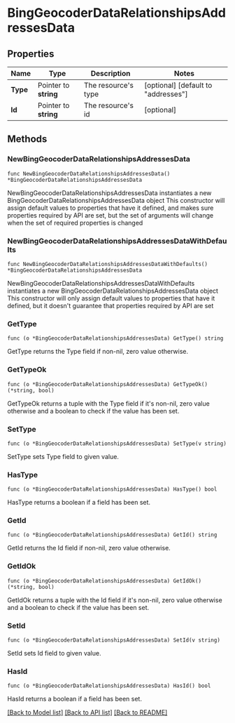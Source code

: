 # BingGeocoderDataRelationshipsAddressesData

## Properties

Name | Type | Description | Notes
------------ | ------------- | ------------- | -------------
**Type** | Pointer to **string** | The resource&#39;s type | [optional] [default to "addresses"]
**Id** | Pointer to **string** | The resource&#39;s id | [optional] 

## Methods

### NewBingGeocoderDataRelationshipsAddressesData

`func NewBingGeocoderDataRelationshipsAddressesData() *BingGeocoderDataRelationshipsAddressesData`

NewBingGeocoderDataRelationshipsAddressesData instantiates a new BingGeocoderDataRelationshipsAddressesData object
This constructor will assign default values to properties that have it defined,
and makes sure properties required by API are set, but the set of arguments
will change when the set of required properties is changed

### NewBingGeocoderDataRelationshipsAddressesDataWithDefaults

`func NewBingGeocoderDataRelationshipsAddressesDataWithDefaults() *BingGeocoderDataRelationshipsAddressesData`

NewBingGeocoderDataRelationshipsAddressesDataWithDefaults instantiates a new BingGeocoderDataRelationshipsAddressesData object
This constructor will only assign default values to properties that have it defined,
but it doesn't guarantee that properties required by API are set

### GetType

`func (o *BingGeocoderDataRelationshipsAddressesData) GetType() string`

GetType returns the Type field if non-nil, zero value otherwise.

### GetTypeOk

`func (o *BingGeocoderDataRelationshipsAddressesData) GetTypeOk() (*string, bool)`

GetTypeOk returns a tuple with the Type field if it's non-nil, zero value otherwise
and a boolean to check if the value has been set.

### SetType

`func (o *BingGeocoderDataRelationshipsAddressesData) SetType(v string)`

SetType sets Type field to given value.

### HasType

`func (o *BingGeocoderDataRelationshipsAddressesData) HasType() bool`

HasType returns a boolean if a field has been set.

### GetId

`func (o *BingGeocoderDataRelationshipsAddressesData) GetId() string`

GetId returns the Id field if non-nil, zero value otherwise.

### GetIdOk

`func (o *BingGeocoderDataRelationshipsAddressesData) GetIdOk() (*string, bool)`

GetIdOk returns a tuple with the Id field if it's non-nil, zero value otherwise
and a boolean to check if the value has been set.

### SetId

`func (o *BingGeocoderDataRelationshipsAddressesData) SetId(v string)`

SetId sets Id field to given value.

### HasId

`func (o *BingGeocoderDataRelationshipsAddressesData) HasId() bool`

HasId returns a boolean if a field has been set.


[[Back to Model list]](../README.md#documentation-for-models) [[Back to API list]](../README.md#documentation-for-api-endpoints) [[Back to README]](../README.md)


